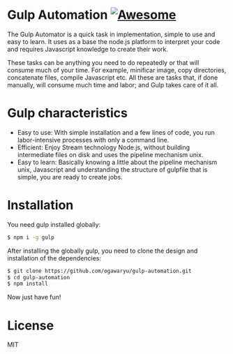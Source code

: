 # Gulp Automation [![Awesome](https://cdn.rawgit.com/sindresorhus/awesome/d7305f38d29fed78fa85652e3a63e154dd8e8829/media/badge.svg)](https://github.com/sindresorhus/awesome)

The Gulp Automator is a quick task in implementation, simple to use and easy to learn. It uses as a base the node.js platform to interpret your code and requires Javascript knowledge to create their work.

These tasks can be anything you need to do repeatedly or that will consume much of your time. For example, minificar image, copy directories, concatenate files, compile Javascript etc. All these are tasks that, if done manually, will consume much time and labor; and Gulp takes care of it all.


# Gulp characteristics 

* Easy to use: With simple installation and a few lines of code, you run labor-intensive processes with only a command line.
* Efficient: Enjoy Stream technology Node.js, without building intermediate files on disk and uses the pipeline mechanism unix.
* Easy to learn: Basically knowing a little about the pipeline mechanism unix, Javascript and understanding the structure of gulpfile that is simple, you are ready to create jobs.

# Installation

You need gulp installed globally:

```sh
$ npm i -g gulp
```
After installing the globally gulp, you need to clone the design and installation of the dependencies:<br/>

```sh
$ git clone https://github.com/ogawaryu/gulp-automation.git
$ cd gulp-automation
$ npm install
```

Now just have fun! <br/>

# License
MIT
